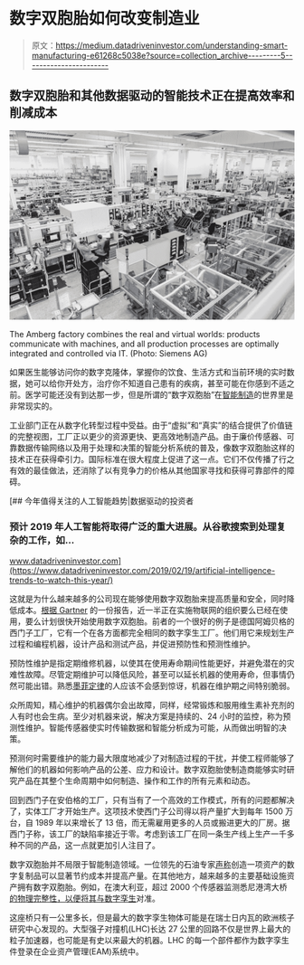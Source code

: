 # 数字双胞胎如何改变制造业

> 原文：<https://medium.datadriveninvestor.com/understanding-smart-manufacturing-e61268c5038e?source=collection_archive---------5----------------------->

## 数字双胞胎和其他数据驱动的智能技术正在提高效率和削减成本

![](img/b3ade2bbce877cbb5882854c4255e6ce.png)

The Amberg factory combines the real and virtual worlds: products communicate with machines, and all production processes are optimally integrated and controlled via IT. (Photo: Siemens AG)

如果医生能够访问你的数字克隆体，掌握你的饮食、生活方式和当前环境的实时数据，她可以给你开处方，治疗你不知道自己患有的疾病，甚至可能在你感到不适之前。医学可能还没有到达那一步，但是所谓的“数字双胞胎”在[智能制造](http://www.iec.ch/whitepaper/futurefactory/?ref=extfooter)的世界里是非常现实的。

工业部门正在从数字化转型过程中受益。由于“虚拟”和“真实”的结合提供了价值链的完整视图，工厂正以更少的资源更快、更高效地制造产品。由于廉价传感器、可靠数据传输网络以及用于处理和决策的智能分析系统的普及，像数字双胞胎这样的技术正在获得牵引力。国际标准在很大程度上促进了这一点。它们不仅传播了行之有效的最佳做法，还消除了以有竞争力的价格从其他国家寻找和获得可靠部件的障碍。

[](https://www.datadriveninvestor.com/2019/02/19/artificial-intelligence-trends-to-watch-this-year/) [## 今年值得关注的人工智能趋势|数据驱动的投资者

### 预计 2019 年人工智能将取得广泛的重大进展。从谷歌搜索到处理复杂的工作，如…

www.datadriveninvestor.com](https://www.datadriveninvestor.com/2019/02/19/artificial-intelligence-trends-to-watch-this-year/) 

这就是为什么越来越多的公司现在能够使用数字双胞胎来提高质量和安全，同时降低成本。[根据 Gartner](https://www.gartner.com/newsroom/id/3868363) 的一份报告，近一半正在实施物联网的组织要么已经在使用，要么计划很快开始使用数字双胞胎。前者的一个很好的例子是德国阿姆贝格的西门子工厂，它有一个在各方面都完全相同的数字孪生工厂。他们用它来规划生产过程和编程机器，设计产品和测试产品，并促进预防性和预测性维护。

预防性维护是指定期维修机器，以使其在使用寿命期间性能更好，并避免潜在的灾难性故障。尽管定期维护可以降低风险，甚至可以延长机器的使用寿命，但事情仍然可能出错。熟悉[墨菲定律](https://en.wikipedia.org/wiki/Murphy%27s_law)的人应该不会感到惊讶，机器在维护期之间特别脆弱。

众所周知，精心维护的机器偶尔会出故障，同样，经常锻炼和服用维生素补充剂的人有时也会生病。至少对机器来说，解决方案是持续的、24 小时的监控，称为预测性维护。智能传感器使实时传输数据和智能分析成为可能，从而做出明智的决策。

预测何时需要维护的能力最大限度地减少了对制造过程的干扰，并使工程师能够了解他们的机器如何影响产品的公差、应力和设计。数字双胞胎使制造商能够实时研究产品在其整个生命周期中如何制造、操作和工作的所有元素和动态。

回到西门子在安伯格的工厂，只有当有了一个高效的工作模式，所有的问题都解决了，实体工厂才开始生产。这项技术使西门子公司得以将产量扩大到每年 1500 万台，自 1989 年以来增长了 13 倍，而无需雇用更多的人员或搬进更大的厂房。据西门子称，该工厂的缺陷率接近于零。考虑到该工厂在同一条生产线上生产一千多种不同的产品，这一点就更加引人注目了。

数字双胞胎并不局限于智能制造领域。一位领先的石油专家[声称](https://www.energyvoice.com/oilandgas/173986/digital-twins-can-get-8-more-oil-from-a-well-says-premier-oil-specialist/)创造一项资产的数字复制品可以显著节约成本并提高产量。在其他地方，越来越多的主要基础设施资产拥有数字双胞胎。例如，在澳大利亚，超过 2000 个传感器监测悉尼港湾大桥[的物理完整性，以便将其与数字孪生](https://www.iiconsortium.org/pdf/Smart_Factory_Applications_in_Discrete_Mfg_white_paper_20170222.pdf)对准。

这座桥只有一公里多长，但是最大的数字孪生物体可能是在瑞士日内瓦的欧洲核子研究中心发现的。大型强子对撞机(LHC)长达 27 公里的回路不仅是世界上最大的粒子加速器，也可能是有史以来最大的机器。LHC 的每一个部件都作为数字孪生件登录在企业资产管理(EAM)系统中。